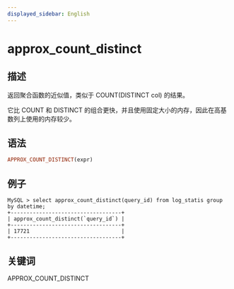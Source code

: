 ```yaml
---
displayed_sidebar: English
---
```


# approx_count_distinct

## 描述

返回聚合函数的近似值，类似于 COUNT(DISTINCT col) 的结果。

它比 COUNT 和 DISTINCT 的组合更快，并且使用固定大小的内存，因此在高基数列上使用的内存较少。

## 语法

```Haskell
APPROX_COUNT_DISTINCT(expr)
```

## 例子

```plain text
MySQL > select approx_count_distinct(query_id) from log_statis group by datetime;
+-----------------------------------+
| approx_count_distinct(`query_id`) |
+-----------------------------------+
| 17721                             |
+-----------------------------------+
```

## 关键词

APPROX_COUNT_DISTINCT
